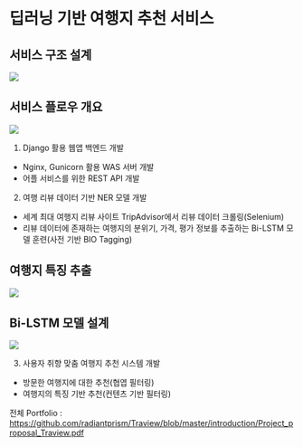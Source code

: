 # 딥러닝 기반 여행지 추천 서비스

## 서비스 구조 설계
<img src="https://github.com/radiantprism/Traview/blob/master/traview_architecture.PNG">

## 서비스 플로우 개요
<img src="https://github.com/radiantprism/Traview/blob/master/traview_service_flow.PNG">

1. Django 활용 웹앱 백엔드 개발
- Nginx, Gunicorn 활용 WAS 서버 개발
- 어플 서비스를 위한 REST API 개발

2. 여행 리뷰 데이터 기반 NER 모델 개발
- 세계 최대 여행지 리뷰 사이트 TripAdvisor에서 리뷰 데이터 크롤링(Selenium)
- 리뷰 데이터에 존재하는 여행지의 분위기, 가격, 평가 정보를 추출하는 Bi-LSTM 모델 훈련(사전 기반 BIO Tagging)

## 여행지 특징 추출
<img src="https://github.com/radiantprism/Traview/blob/master/tourism_feature.PNG">

## Bi-LSTM 모델 설계
<img src="https://github.com/radiantprism/Traview/blob/master/Bi-LSTM blueprint.PNG">

3. 사용자 취향 맞춤 여행지 추천 시스템 개발
- 방문한 여행지에 대한 추천(협엽 필터링)
- 여행지의 특징 기반 추천(컨텐츠 기반 필터링)

전체 Portfolio : https://github.com/radiantprism/Traview/blob/master/introduction/Project_proposal_Traview.pdf
